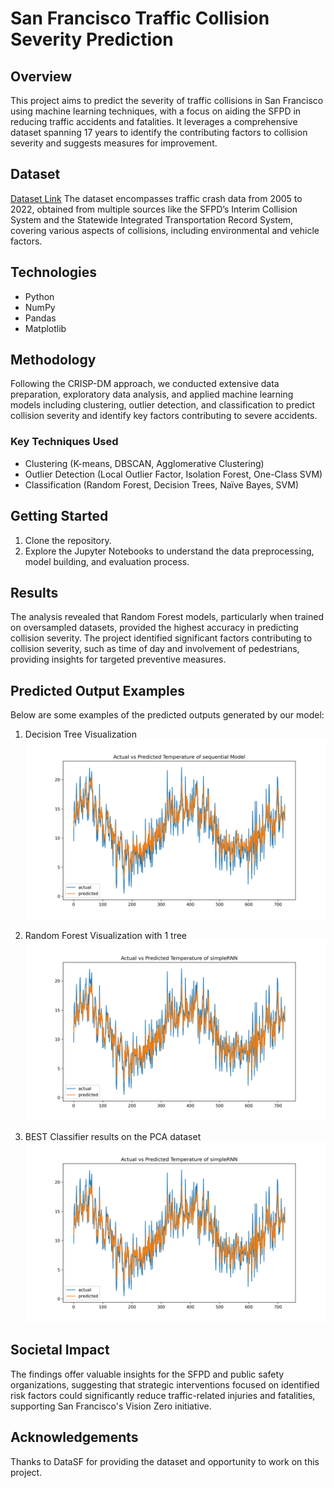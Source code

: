 # San Francisco Traffic Collision Severity Prediction

## Overview
This project aims to predict the severity of traffic collisions in San Francisco using machine learning techniques, with a focus on aiding the SFPD in reducing traffic accidents and fatalities. It leverages a comprehensive dataset spanning 17 years to identify the contributing factors to collision severity and suggests measures for improvement.

## Dataset
[Dataset Link](https://data.sfgov.org/Public-Safety/Traffic-Crashes-Resulting-in-Injury/ubvf-ztfx/about_data)
The dataset encompasses traffic crash data from 2005 to 2022, obtained from multiple sources like the SFPD’s Interim Collision System and the Statewide Integrated Transportation Record System, covering various aspects of collisions, including environmental and vehicle factors.

## Technologies
- Python
- NumPy
- Pandas
- Matplotlib

## Methodology
Following the CRISP-DM approach, we conducted extensive data preparation, exploratory data analysis, and applied machine learning models including clustering, outlier detection, and classification to predict collision severity and identify key factors contributing to severe accidents.

### Key Techniques Used
- Clustering (K-means, DBSCAN, Agglomerative Clustering)
- Outlier Detection (Local Outlier Factor, Isolation Forest, One-Class SVM)
- Classification (Random Forest, Decision Trees, Naïve Bayes, SVM)

## Getting Started
1. Clone the repository.
2. Explore the Jupyter Notebooks to understand the data preprocessing, model building, and evaluation process.

## Results
The analysis revealed that Random Forest models, particularly when trained on oversampled datasets, provided the highest accuracy in predicting collision severity. The project identified significant factors contributing to collision severity, such as time of day and involvement of pedestrians, providing insights for targeted preventive measures.

## Predicted Output Examples
Below are some examples of the predicted outputs generated by our model:

1. Decision Tree Visualization 
![Alt text](https://github.com/jinoAlgon/Time-Series-Forecasting-of-Melbourne-Temperatures-Using-Neural-Network/blob/main/JinoWiseson_AnbuAlaguraj_sequential_Model.png "output4")

2. Random Forest Visualization with 1 tree
![Alt text](https://github.com/jinoAlgon/Time-Series-Forecasting-of-Melbourne-Temperatures-Using-Neural-Network/blob/main/JinoWiseson_AnbuAlaguraj_SimpleRNN.png "output2")

3. BEST Classifier results on the PCA dataset
![Alt text](https://github.com/jinoAlgon/Time-Series-Forecasting-of-Melbourne-Temperatures-Using-Neural-Network/blob/main/JinoWiseson_AnbuAlaguraj_SimpleRNN.png "output2")

## Societal Impact
The findings offer valuable insights for the SFPD and public safety organizations, suggesting that strategic interventions focused on identified risk factors could significantly reduce traffic-related injuries and fatalities, supporting San Francisco's Vision Zero initiative.

## Acknowledgements
Thanks to DataSF for providing the dataset and opportunity to work on this project.

<!-- ## Usage
Instructions on how to set up the environment, install dependencies, and run the project are included.

## Acknowledgments
Thanks to all contributors and organizations that supported this project. -->


